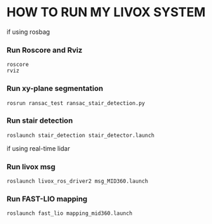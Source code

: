 # HOW TO RUN MY LIVOX SYSTEM

if using rosbag
### Run Roscore and Rviz
```
roscore
rviz
```
### Run xy-plane segmentation
```
rosrun ransac_test ransac_stair_detection.py
```
### Run stair detection
```
roslaunch stair_detection stair_detector.launch
```


if using real-time lidar
### Run livox msg
```
roslaunch livox_ros_driver2 msg_MID360.launch
```
### Run FAST-LIO mapping
```
roslaunch fast_lio mapping_mid360.launch
```

